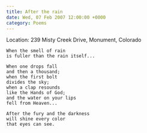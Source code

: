 ```yaml
---
title: After the rain
date: Wed, 07 Feb 2007 12:00:00 +0000
category: Poems
---
```


Location: 239 Misty Creek Drive, Monument, Colorado

    When the smell of rain  
    is fuller than the rain itself...

    When one drops fall  
    and then a thousand;  
    when the first bolt  
    divides the sky;  
    when a clap resounds  
    like the Hands of God;  
    and the water on your lips  
    fell from Heaven...

    After the fury and the darkness  
    will shine every color  
    that eyes can see.


